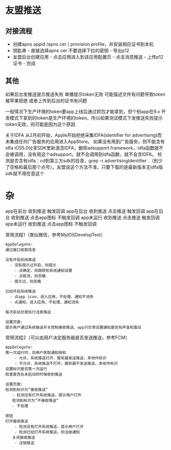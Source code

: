 


# 友盟推送
## 对接流程
- 创建apns appid /apns cer / provision profile，并安装相应证书到本机
- 钥匙串 - 直接选择apns cer 不要选择下拉的密钥 - 导出p12 
- 友盟后台创建应用 - 点击应用进入到该应用配置页 - 点击消息推送 - 上传p12证书 - 完成

## 其他
如果后台发推送提示推送失败 单播提示token无效 可能描述文件有问题导致token被苹果拒绝 或者上传到后台的证书有问题

一般情况下生产环境的token要app上线后通过抓包才能拿到，但个别app在9.x 开发模式下拿到的token是生产环境的token，所以如果测试模式下发推送失败提示token无效，则可能是因为这个原因

关于IDFA
从2月初开始，Apple开始拒绝采集IDFA(identifier for advertising)而未集成任何广告服务的应用进入AppStore。
如果没有用到广告服务，则不能含有idfa
iOS5.0分享SDK里新浪含IDFA，删除adsupport.framework，idfa函数就不会被调用，没有用这个adsupport，就不会调用到idfa函数，就不会含IDFA。
检测是否含有idfa：cd到第三方sdk的目录，grep -r advertisingIdentifier .（别少了空格和最后那个点号）。友盟说这个方法不准，只要下载的是最新版本无idfa版sdk就不用在意这个






# 杂
app在前台 收到推送 触发回调
app在后台 收到推送 点击推送 触发回调
app在后台 收到推送 点击app图标 不触发回调
app未运行 收到推送 点击推送 触发回调
app未运行 收到推送 点击app图标 不触发回调


常用流程1（类似微信，参考MyIOSDevelopTest）
```
AppDelegate:
通过接口收取信息

没有开启系统推送 
  - 没有提示过开启，则提示
    - 点确定，则跳转到系统通知设置
    - 点取消，则忽略
  - 提示过，则忽略

已经开启系统推送
  - 点app icon，进入应用，不处理，通知不消失
  - 点通知，进入应用，不处理，通知消失

每次启动总是执行注册推送

设置页面:
提示用户通过系统推送开关控制接收推送，app只负责设置通知是否有声音和震动
```

常用流程2（可以由用户决定服务器是否发送推送，参考FCM）
```
AppDelegate:
第一次运行时，向用户获取通知授权
    - 允许，系统推送打开，服务器发送推送，本地作标识
    - 不允许，系统推送不打开，服务器不发送推送，本地作标识
设置标识是否第一次运行
检查是否在未启动的时候收到推送

设置页面:
检测到标识为”接收推送“
   - 检测没有打开系统推送，提示用户打开
   检测到标识为”不接收推送“
   - 不处理

按钮
打开接收推送
    - 检测没有打开系统推送，提示用户打开
    - 检测已经打开系统推送，则注册通知
   关闭接收推送
    - 注销推送
```

